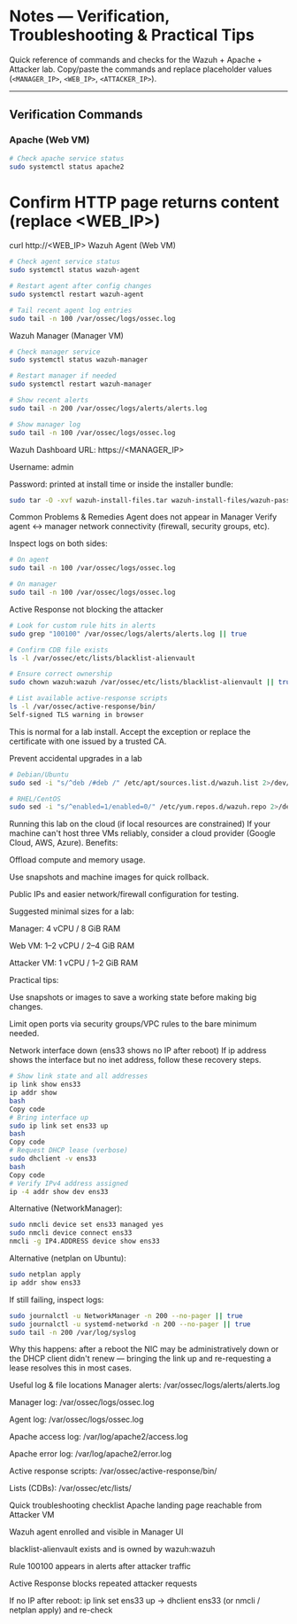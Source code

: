 # Notes — Verification, Troubleshooting & Practical Tips

Quick reference of commands and checks for the Wazuh + Apache + Attacker lab. Copy/paste the commands and replace placeholder values (`<MANAGER_IP>`, `<WEB_IP>`, `<ATTACKER_IP>`).

---

## Verification Commands

### Apache (Web VM)
```bash
# Check apache service status
sudo systemctl status apache2
```
# Confirm HTTP page returns content (replace <WEB_IP>)
curl http://<WEB_IP>
Wazuh Agent (Web VM)
```bash
# Check agent service status
sudo systemctl status wazuh-agent

# Restart agent after config changes
sudo systemctl restart wazuh-agent

# Tail recent agent log entries
sudo tail -n 100 /var/ossec/logs/ossec.log
```
Wazuh Manager (Manager VM)
```bash
# Check manager service
sudo systemctl status wazuh-manager

# Restart manager if needed
sudo systemctl restart wazuh-manager

# Show recent alerts
sudo tail -n 200 /var/ossec/logs/alerts/alerts.log

# Show manager log
sudo tail -n 100 /var/ossec/logs/ossec.log
```
Wazuh Dashboard
URL: https://<MANAGER_IP>

Username: admin

Password: printed at install time or inside the installer bundle:

```bash
sudo tar -O -xvf wazuh-install-files.tar wazuh-install-files/wazuh-passwords.txt
```
Common Problems & Remedies
Agent does not appear in Manager
Verify agent ↔ manager network connectivity (firewall, security groups, etc).

Inspect logs on both sides:

```bash
# On agent
sudo tail -n 100 /var/ossec/logs/ossec.log

# On manager
sudo tail -n 100 /var/ossec/logs/ossec.log
```
Active Response not blocking the attacker
```bash
# Look for custom rule hits in alerts
sudo grep "100100" /var/ossec/logs/alerts/alerts.log || true

# Confirm CDB file exists
ls -l /var/ossec/etc/lists/blacklist-alienvault

# Ensure correct ownership
sudo chown wazuh:wazuh /var/ossec/etc/lists/blacklist-alienvault || true

# List available active-response scripts
ls -l /var/ossec/active-response/bin/
Self-signed TLS warning in browser
```
This is normal for a lab install. Accept the exception or replace the certificate with one issued by a trusted CA.

Prevent accidental upgrades in a lab
```bash
# Debian/Ubuntu
sudo sed -i "s/^deb /#deb /" /etc/apt/sources.list.d/wazuh.list 2>/dev/null || true

# RHEL/CentOS
sudo sed -i "s/^enabled=1/enabled=0/" /etc/yum.repos.d/wazuh.repo 2>/dev/null || true
```
Running this lab on the cloud (if local resources are constrained)
If your machine can't host three VMs reliably, consider a cloud provider (Google Cloud, AWS, Azure). Benefits:

Offload compute and memory usage.

Use snapshots and machine images for quick rollback.

Public IPs and easier network/firewall configuration for testing.

Suggested minimal sizes for a lab:

Manager: 4 vCPU / 8 GiB RAM

Web VM: 1–2 vCPU / 2–4 GiB RAM

Attacker VM: 1 vCPU / 1–2 GiB RAM

Practical tips:

Use snapshots or images to save a working state before making big changes.

Limit open ports via security groups/VPC rules to the bare minimum needed.

Network interface down (ens33 shows no IP after reboot)
If ip address shows the interface but no inet address, follow these recovery steps.

```bash
# Show link state and all addresses
ip link show ens33
ip addr show
bash
Copy code
# Bring interface up
sudo ip link set ens33 up
bash
Copy code
# Request DHCP lease (verbose)
sudo dhclient -v ens33
bash
Copy code
# Verify IPv4 address assigned
ip -4 addr show dev ens33
```
Alternative (NetworkManager):

```bash
sudo nmcli device set ens33 managed yes
sudo nmcli device connect ens33
nmcli -g IP4.ADDRESS device show ens33
```
Alternative (netplan on Ubuntu):

```bash
sudo netplan apply
ip addr show ens33
```
If still failing, inspect logs:

```bash
sudo journalctl -u NetworkManager -n 200 --no-pager || true
sudo journalctl -u systemd-networkd -n 200 --no-pager || true
sudo tail -n 200 /var/log/syslog
```
Why this happens: after a reboot the NIC may be administratively down or the DHCP client didn't renew — bringing the link up and re-requesting a lease resolves this in most cases.

Useful log & file locations
Manager alerts: /var/ossec/logs/alerts/alerts.log

Manager log: /var/ossec/logs/ossec.log

Agent log: /var/ossec/logs/ossec.log

Apache access log: /var/log/apache2/access.log

Apache error log: /var/log/apache2/error.log

Active response scripts: /var/ossec/active-response/bin/

Lists (CDBs): /var/ossec/etc/lists/

Quick troubleshooting checklist
 Apache landing page reachable from Attacker VM

 Wazuh agent enrolled and visible in Manager UI

 blacklist-alienvault exists and is owned by wazuh:wazuh

 Rule 100100 appears in alerts after attacker traffic

 Active Response blocks repeated attacker requests

 If no IP after reboot: ip link set ens33 up → dhclient ens33 (or nmcli / netplan apply) and re-check
